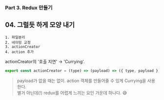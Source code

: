 ### Part 3. Redux 만들기

## 04. 그럴듯 하게 모양 내기

```
1. 파일분리
2. 네이밍 교정
3. actionCreator
4. action 추가
```

actionCreator의 '호출 지연' → 'Currying'.

```js
export const actionCreator = (type) => (payload) => ({ type, payload });
```

> payload가 없을 때는 없이. action 객체를 만들어줄 수 있게 Currying을 사용한다. <br />
  별거 아닌데(!) redux를 어렵게 느끼는 요인 가운데 하나다. 😅
